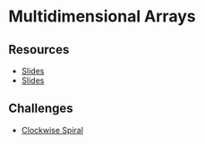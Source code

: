 #  Multidimensional Arrays

## Resources

* [Slides](https://slides.com/bbyunis/coder-s-workshop-1-4-6-8)
* [Slides](https://slides.com/bbyunis/coder-s-workshop-2-5-7-18)

## Challenges

* [Clockwise Spiral](https://github.com/andy-young/Coders-Workshop/blob/master/Coding-Challenges/clockwiseSpiral/clockwiseSpiral.md)
